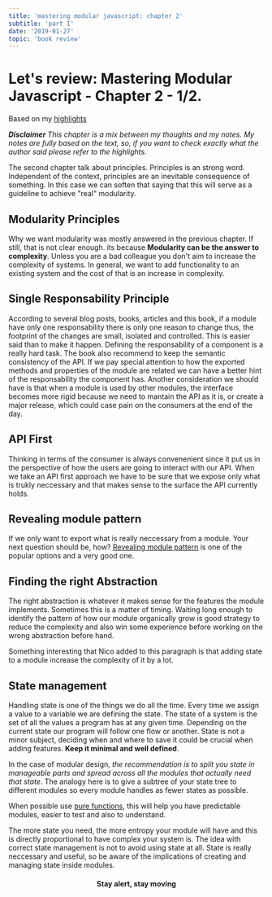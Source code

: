 ```yaml
---
title: 'mastering modular javascript: chapter 2'
subtitle: 'part I'
date: '2019-01-27'
topic: 'book review'
---
```


# Let's review: Mastering Modular Javascript - Chapter 2 - 1/2.

Based on my [highlights](https://github.com/neomaxzero/m-quickreview/blob/master/mastering-modular-js/chapter-02.md)

***Disclaimer**
This chapter is a mix between my thoughts and my notes.
My notes are fully based on the text, so, if you want to check exactly what the author said please refer to the highlights.*

The second chapter talk about principles. Principles is an strong word. Independent of the context, principles are an inevitable consequence of something. In this case we can soften that saying that this will serve as a guideline to achieve "real" modularity.

## Modularity Principles

Why we want modularity was mostly answered in the previous chapter. If still, that is not clear enough. its because  **Modularity can be the answer to complexity**. Unless you are a bad colleague you don't aim to increase the complexity of systems. In general, we want to add functionality to an existing system and the cost of that is an increase in complexity.

## Single Responsability Principle

According to several blog posts, books, articles and this book, if a module have only one responsability there is only one reason to change thus, the footprint of the changes are small, isolated and controlled. This is easier said than to make it happen. Defining the responsability of a component is a really hard task. The book also recommend to keep the semantic consistency of the API. If we pay special attention to how the exported methods and properties of the module are related we can have a better hint of the responsability the component has. Another consideration we should have is that when a module is used by other modules, the interface becomes more rigid because we need to mantain the API as it is, or create a major release, which could case pain on the consumers at the end of the day.

## API First

Thinking in terms of the consumer is always convenenient since it put us in the perspective of how the users are going to interact with our API. When we take an API first approach we have to be sure that we expose only what is trukly neccessary and that makes sense to the surface the API currently holds.

## Revealing module pattern

If we only want to export what is really neccessary from a module. Your next question should be, how? [Revealing module pattern](https://addyosmani.com/resources/essentialjsdesignpatterns/book/#revealingmodulepatternjavascript) is one of the popular options and a very good one.

## Finding the right Abstraction

The right abstraction is whatever it makes sense for the features the module implements. Sometimes this is a matter of timing. Waiting long enough to identify the pattern of how our module organically grow is good strategy to reduce the complexity and also win some experience before working on the wrong abstraction before hand.

Something interesting that Nico added to this paragraph is that adding state to a module increase the complexity of it by a lot. 

## State management

Handling state is one of the things we do all the time. Every time we assign a value to a variable we are defining the state. 
The state of a system is the set of all the values a program has at any given time. Depending on the current state our program will follow one flow or another. State is not a minor subject, deciding when and where to save it could be crucial when adding features. **Keep it minimal and well defined**.

In the case of modular design, *the recommendation is to split you state in manageable parts and spread across all the modules that actually need that state*. The analogy here is to give a subtree of your state tree to different modules so every module handles as fewer states as possible.

When possible use [pure functions](https://www.sitepoint.com/functional-programming-pure-functions/), this will help you have predictable modules, easier to test and also to understand.

The more state you need, the more entropy your module will have and this is directly proportional to have complex your system is. The idea with correct state management is not to avoid using state at all. State is really neccessary and useful, so be aware of the implications of creating and managing state inside modules.

<h4 align="center" styles="text-weight: bold">
  Stay alert, stay moving
</h4>
